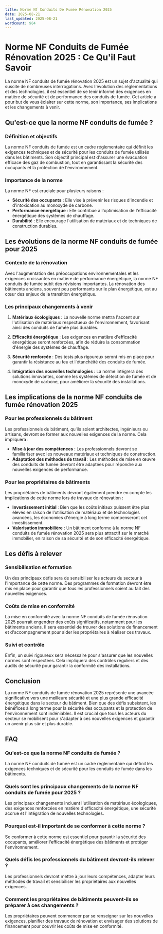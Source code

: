 ```yaml
---
title: Norme Nf Conduits De Fumée Rénovation 2025
date: 2025-08-21
last_updated: 2025-08-21
wordcount: 904
---
```


# Norme NF Conduits de Fumée Rénovation 2025 : Ce Qu'il Faut Savoir

La norme NF conduits de fumée rénovation 2025 est un sujet d'actualité qui suscite de nombreuses interrogations. Avec l'évolution des réglementations et des technologies, il est essentiel de se tenir informé des exigences en matière de sécurité et de performance des conduits de fumée. Cet article a pour but de vous éclairer sur cette norme, son importance, ses implications et les changements à venir.

## Qu'est-ce que la norme NF conduits de fumée ?

### Définition et objectifs

La norme NF conduits de fumée est un cadre réglementaire qui définit les exigences techniques et de sécurité pour les conduits de fumée utilisés dans les bâtiments. Son objectif principal est d'assurer une évacuation efficace des gaz de combustion, tout en garantissant la sécurité des occupants et la protection de l'environnement.

### Importance de la norme

La norme NF est cruciale pour plusieurs raisons :

- **Sécurité des occupants** : Elle vise à prévenir les risques d'incendie et d'intoxication au monoxyde de carbone.
- **Performance énergétique** : Elle contribue à l'optimisation de l'efficacité énergétique des systèmes de chauffage.
- **Durabilité** : Elle encourage l'utilisation de matériaux et de techniques de construction durables.

## Les évolutions de la norme NF conduits de fumée pour 2025

### Contexte de la rénovation

Avec l'augmentation des préoccupations environnementales et les exigences croissantes en matière de performance énergétique, la norme NF conduits de fumée subit des révisions importantes. La rénovation des bâtiments anciens, souvent peu performants sur le plan énergétique, est au cœur des enjeux de la transition énergétique.

### Les principaux changements à venir

1. **Matériaux écologiques** : La nouvelle norme mettra l'accent sur l'utilisation de matériaux respectueux de l'environnement, favorisant ainsi des conduits de fumée plus durables.
   
2. **Efficacité énergétique** : Les exigences en matière d'efficacité énergétique seront renforcées, afin de réduire la consommation d'énergie des systèmes de chauffage.

3. **Sécurité renforcée** : Des tests plus rigoureux seront mis en place pour garantir la résistance au feu et l'étanchéité des conduits de fumée.

4. **Intégration des nouvelles technologies** : La norme intégrera des solutions innovantes, comme les systèmes de détection de fumée et de monoxyde de carbone, pour améliorer la sécurité des installations.

## Les implications de la norme NF conduits de fumée rénovation 2025

### Pour les professionnels du bâtiment

Les professionnels du bâtiment, qu'ils soient architectes, ingénieurs ou artisans, devront se former aux nouvelles exigences de la norme. Cela impliquera :

- **Mise à jour des compétences** : Les professionnels devront se familiariser avec les nouveaux matériaux et techniques de construction.
- **Adaptation des méthodes de travail** : Les méthodes de mise en œuvre des conduits de fumée devront être adaptées pour répondre aux nouvelles exigences de performance.

### Pour les propriétaires de bâtiments

Les propriétaires de bâtiments devront également prendre en compte les implications de cette norme lors de travaux de rénovation :

- **Investissement initial** : Bien que les coûts initiaux puissent être plus élevés en raison de l'utilisation de matériaux et de technologies avancées, les économies d'énergie à long terme compenseront cet investissement.
- **Valorisation immobilière** : Un bâtiment conforme à la norme NF conduits de fumée rénovation 2025 sera plus attractif sur le marché immobilier, en raison de sa sécurité et de son efficacité énergétique.

## Les défis à relever

### Sensibilisation et formation

Un des principaux défis sera de sensibiliser les acteurs du secteur à l'importance de cette norme. Des programmes de formation devront être mis en place pour garantir que tous les professionnels soient au fait des nouvelles exigences.

### Coûts de mise en conformité

La mise en conformité avec la norme NF conduits de fumée rénovation 2025 pourrait engendrer des coûts significatifs, notamment pour les bâtiments anciens. Il sera essentiel de trouver des solutions de financement et d'accompagnement pour aider les propriétaires à réaliser ces travaux.

### Suivi et contrôle

Enfin, un suivi rigoureux sera nécessaire pour s'assurer que les nouvelles normes sont respectées. Cela impliquera des contrôles réguliers et des audits de sécurité pour garantir la conformité des installations.

## Conclusion

La norme NF conduits de fumée rénovation 2025 représente une avancée significative vers une meilleure sécurité et une plus grande efficacité énergétique dans le secteur du bâtiment. Bien que des défis subsistent, les bénéfices à long terme pour la sécurité des occupants et la protection de l'environnement sont indéniables. Il est crucial que tous les acteurs du secteur se mobilisent pour s'adapter à ces nouvelles exigences et garantir un avenir plus sûr et plus durable.

## FAQ

### Qu'est-ce que la norme NF conduits de fumée ?

La norme NF conduits de fumée est un cadre réglementaire qui définit les exigences techniques et de sécurité pour les conduits de fumée dans les bâtiments.

### Quels sont les principaux changements de la norme NF conduits de fumée pour 2025 ?

Les principaux changements incluent l'utilisation de matériaux écologiques, des exigences renforcées en matière d'efficacité énergétique, une sécurité accrue et l'intégration de nouvelles technologies.

### Pourquoi est-il important de se conformer à cette norme ?

Se conformer à cette norme est essentiel pour garantir la sécurité des occupants, améliorer l'efficacité énergétique des bâtiments et protéger l'environnement.

### Quels défis les professionnels du bâtiment devront-ils relever ?

Les professionnels devront mettre à jour leurs compétences, adapter leurs méthodes de travail et sensibiliser les propriétaires aux nouvelles exigences.

### Comment les propriétaires de bâtiments peuvent-ils se préparer à ces changements ?

Les propriétaires peuvent commencer par se renseigner sur les nouvelles exigences, planifier des travaux de rénovation et envisager des solutions de financement pour couvrir les coûts de mise en conformité.